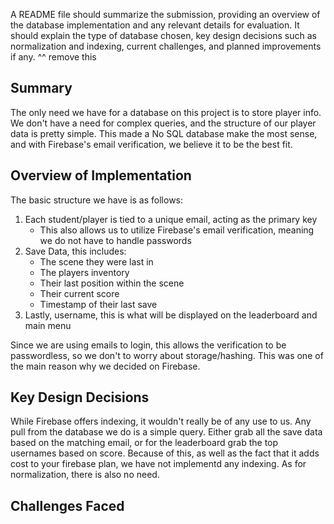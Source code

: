  A README file should summarize the submission, providing an overview of the database implementation and any relevant details for evaluation.  It should explain the type of database chosen, key design decisions such as normalization and indexing, current challenges, and planned improvements if any.
^^ remove this

## Summary
The only need we have for a database on this project is to store player info. We don't have a need for complex queries, and the structure of our player data is pretty simple. This made a No SQL database make the most sense, and with Firebase's email verification, we believe it to be the best fit.


## Overview of Implementation
The basic structure we have is as follows:
1. Each student/player is tied to a unique email, acting as the primary key
    - This also allows us to utilize Firebase's email verification, meaning we do not have to handle passwords
2. Save Data, this includes:
    - The scene they were last in
    - The players inventory 
    - Their last position within the scene
    - Their current score
    - Timestamp of their last save
3. Lastly, username, this is what will be displayed on the leaderboard and main menu

Since we are using emails to login, this allows the verification to be passwordless, so we don't to worry about storage/hashing. This was one of the main reason why we decided on Firebase.


## Key Design Decisions
While Firebase offers indexing, it wouldn't really be of any use to us. Any pull from the database we do is a simple query. Either grab all the save data based on the matching email, or for the leaderboard grab the top usernames based on score. Because of this, as well as the fact that it adds cost to your firebase plan, we have not implementd any indexing. As for normalization, there is also no need.


## Challenges Faced